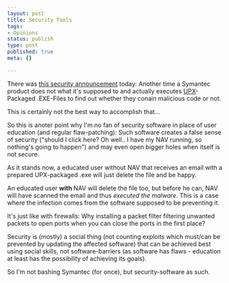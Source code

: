 ```yaml
---
layout: post
title: Security Tools
tags:
- Opinions
status: publish
type: post
published: true
meta: {}

---
```

<p>There was <a href="http://www.zdnet.com.au/news/security/0,2000061744,39180674,00.htm">this security announcement</a> today: Another time a Symantec product does not what it's supposed to and actually executes <a href="http://upx.sourceforge.net/">UPX</a>-Packaged .EXE-Files to find out whether they conain malicious code or not.</p>
<p>This is certainly not the best way to accomplish that...</p>
<p>So this is anoter point why I'm no fan of security software in place of user education (and regular flaw-patching): Such software creates a false sense of security ("should I click here? Oh well.. I have my NAV running, so nothing's going to happen") and may even open bigger holes when itself is not secure.</p>
<p>As it stands now, a educated user without NAV that receives an email with a prepared UPX-packaged .exe will just delete the file and be happy.</p>
<p>An educated user <b>with</b> NAV will delete the file too, but before he can, NAV will have scanned the email and thus <em>executed the malware</em>. This is a case where the infection comes from the software supposed to be preventing it.</p>
<p>It's just like with firewalls: Why installing a packet filter filtering unwanted packets to open ports when you can close the ports in the first place?</p>
<p>Security is (mostly) a social thing (not counting exploits which must/can be prevented by updating the affected software) that can be achieved best using social skills, not software-barriers (as software has flaws - education at least has the possibility of achieving its goals).</p>
<p>So I'm not bashing Symantec (for once), but security-software as such.</p>
